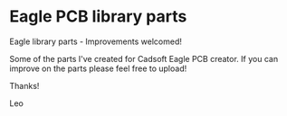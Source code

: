# Eagle PCB library parts


Eagle library parts - Improvements welcomed!


Some of the parts I've created for Cadsoft Eagle PCB creator. If you can improve on the parts please feel free to upload!

Thanks!

Leo
